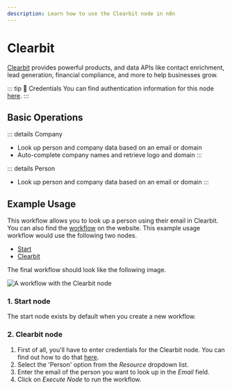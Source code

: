 ```yaml
---
description: Learn how to use the Clearbit node in n8n
---
```


# Clearbit

[Clearbit](https://clearbit.com/) provides powerful products, and data APIs like contact enrichment, lead generation, financial compliance, and more to help businesses grow.

::: tip 🔑 Credentials
You can find authentication information for this node [here](../../../credentials/Clearbit/README.md).
:::

## Basic Operations

::: details Company
- Look up person and company data based on an email or domain
- Auto-complete company names and retrieve logo and domain
:::

::: details Person
- Look up person and company data based on an email or domain
:::

## Example Usage

This workflow allows you to look up a person using their email in Clearbit. You can also find the [workflow](https://n8n.io/workflows/484) on the website. This example usage workflow would use the following two nodes.
- [Start](../../core-nodes/Start/README.md)
- [Clearbit]()

The final workflow should look like the following image.

![A workflow with the Clearbit node](./workflow.png)

### 1. Start node

The start node exists by default when you create a new workflow.

### 2. Clearbit node

1. First of all, you'll have to enter credentials for the Clearbit node. You can find out how to do that [here](../../../credentials/Clearbit/README.md).
2. Select the 'Person' option from the *Resource* dropdown list.
3. Enter the email of the person you want to look up in the *Email* field.
4. Click on *Execute Node* to run the workflow.

